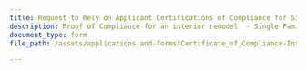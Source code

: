 ```yaml
---
title: Request to Rely on Applicant Certifications of Compliance for Single-Family Development—Interior Remodel
description: Proof of Compliance for an interior remodel. - Single Family Development
document_type: form
file_path: /assets/applications-and-forms/Certificate_of_Compliance-Interior_Remodel.pdf

---
```

